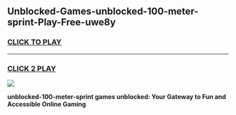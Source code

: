 
## Unblocked-Games-unblocked-100-meter-sprint-Play-Free-uwe8y
<h3>
<a href="https://premium76.site?title=unblocked-100-meter-sprint&ref=21A">CLICK TO PLAY</a></h3>
<hr>

<h3>
<a href="https://premium76.site?title=unblocked-100-meter-sprint&ref=21A">CLICK 2 PLAY</a>
  
</h3>

<a href="https://premium76.site?title=unblocked-100-meter-sprint&ref=21A"><img src="https://clearcache.store/games.png"></a>


**unblocked-100-meter-sprint games unblocked: Your Gateway to Fun and Accessible Online Gaming**
